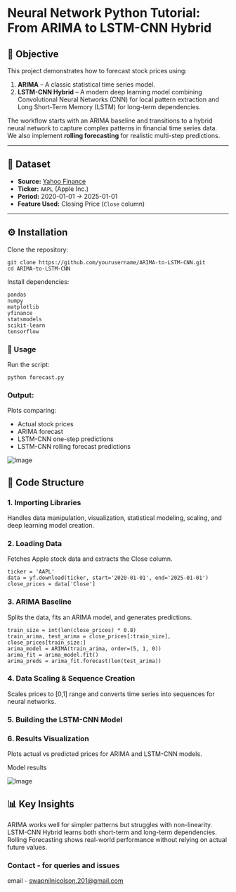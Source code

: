# Neural Network Python Tutorial: From ARIMA to LSTM-CNN Hybrid

## 📌 Objective
This project demonstrates how to forecast stock prices using:
1. **ARIMA** – A classic statistical time series model.
2. **LSTM-CNN Hybrid** – A modern deep learning model combining Convolutional Neural Networks (CNN) for local pattern extraction and Long Short-Term Memory (LSTM) for long-term dependencies.

The workflow starts with an ARIMA baseline and transitions to a hybrid neural network to capture complex patterns in financial time series data.  
We also implement **rolling forecasting** for realistic multi-step predictions.

---

## 📂 Dataset
- **Source:** [Yahoo Finance](https://finance.yahoo.com/)
- **Ticker:** `AAPL` (Apple Inc.)
- **Period:** 2020-01-01 → 2025-01-01
- **Feature Used:** Closing Price (`Close` column)

---

## ⚙️ Installation

Clone the repository:

    git clone https://github.com/yourusername/ARIMA-to-LSTM-CNN.git
    cd ARIMA-to-LSTM-CNN

Install dependencies:

    pandas
    numpy
    matplotlib
    yfinance
    statsmodels
    scikit-learn
    tensorflow

### 🚀 Usage

Run the script:

    python forecast.py

### Output:

Plots comparing:

  - Actual stock prices
  - ARIMA forecast
  - LSTM-CNN one-step predictions
  - LSTM-CNN rolling forecast predictions

  ![Image](https://github.com/user-attachments/assets/835d3bab-31b0-4eca-ac7e-44f7ba33a63f)

## 🧠 Code Structure

### 1. Importing Libraries
  Handles data manipulation, visualization, statistical modeling, scaling, and deep learning model creation.


### 2. Loading Data
  Fetches Apple stock data and extracts the Close column. 
  
    ticker = 'AAPL'
    data = yf.download(ticker, start='2020-01-01', end='2025-01-01')
    close_prices = data['Close']
  

### 3. ARIMA Baseline
  Splits the data, fits an ARIMA model, and generates predictions.

    train_size = int(len(close_prices) * 0.8)
    train_arima, test_arima = close_prices[:train_size], close_prices[train_size:]
    arima_model = ARIMA(train_arima, order=(5, 1, 0))
    arima_fit = arima_model.fit()
    arima_preds = arima_fit.forecast(len(test_arima))


### 4. Data Scaling & Sequence Creation
  Scales prices to [0,1] range and converts time series into sequences for neural networks.


### 5. Building the LSTM-CNN Model

### 6. Results Visualization
  Plots actual vs predicted prices for ARIMA and LSTM-CNN models.

  Model results

  ![Image](https://github.com/user-attachments/assets/62716bc3-7384-4907-872f-d7c99f3190b4)


## 📊 Key Insights
  ARIMA works well for simpler patterns but struggles with non-linearity.
  LSTM-CNN Hybrid learns both short-term and long-term dependencies.
  Rolling Forecasting shows real-world performance without relying on actual future values.

### Contact - for queries and issues
   email - swapnilnicolson.201@gmail.com


    
